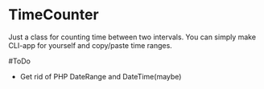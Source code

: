 # TimeCounter
Just a class for counting time between two intervals. You can simply make CLI-app for yourself and copy/paste time ranges.

#ToDo
* Get rid of PHP DateRange and DateTime(maybe)
